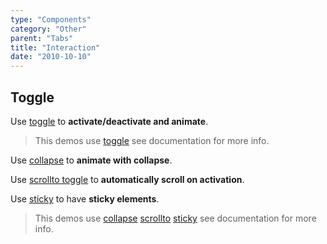 ```yaml
---
type: "Components"
category: "Other"
parent: "Tabs"
title: "Interaction"
date: "2010-10-10"
---
```


## Toggle

Use [toggle](/components/toggle) to **activate/deactivate and animate**.

> This demos use [toggle](/components/toggle) see documentation for more info.

<demo>
  <div class="gatsby_demo_item" data-iframe="demos/themes/implementation/tabs-implementation-v1">
  </div>
</demo>

Use [collapse](/components/collapse) to **animate with collapse**.

Use [scrollto toggle](/components/scrollto#toggle) to **automatically scroll on activation**.

Use [sticky](/components/scrolltrigger/sticky) to have **sticky elements**.

> This demos use [collapse](/components/collapse) [scrollto](/components/scrollto) [sticky](/components/scrolltrigger/sticky) see documentation for more info.

<demo>
  <div class="gatsby_demo_item" data-iframe="demos/themes/implementation/tabs-implementation-v2">
  </div>
</demo>
